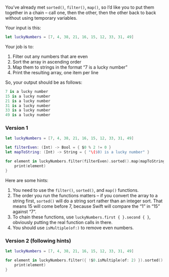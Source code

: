 You’ve already met `sorted()`, `filter()`, `map()`, so I’d like you to put them together in a chain – call one, then the other, then the other back to back without using temporary variables.

Your input is this: 

```swift
let luckyNumbers = [7, 4, 38, 21, 16, 15, 12, 33, 31, 49]
```

Your job is to:

1. Filter out any numbers that are even
2. Sort the array in ascending order
3. Map them to strings in the format “7 is a lucky number”
4. Print the resulting array, one item per line

So, your output should be as follows:

```swift
7 is a lucky number
15 is a lucky number
21 is a lucky number
31 is a lucky number
33 is a lucky number
49 is a lucky number
```

### Version 1
```swift
let luckyNumbers = [7, 4, 38, 21, 16, 15, 12, 33, 31, 49]

let filterEven: (Int) -> Bool = { $0 % 2 != 0 }
let mapToString: (Int) -> String = { "\($0) is a lucky number" }

for element in luckyNumbers.filter(filterEven).sorted().map(mapToString) {
    print(element)
}
```

Here are some hints:

1. You need to use the `filter()`, `sorted()`, and `map()` functions.
2. The order you run the functions matters – if you convert the array to a string first, `sorted()` will do a string sort rather than an integer sort. That means 15 will come before 7, because Swift will compare the “1” in “15” against “7”.
3. To chain these functions, use `luckyNumbers.first { }.second { }`, obviously putting the real function calls in there.
4. You should use `isMultiple(of:)` to remove even numbers.
### Version 2 (following hints)
```swift
let luckyNumbers = [7, 4, 38, 21, 16, 15, 12, 33, 31, 49]

for element in luckyNumbers.filter({ !$0.isMultiple(of: 2) }).sorted().map({ "\($0) is a lucky number" }) {
    print(element)
}
```

